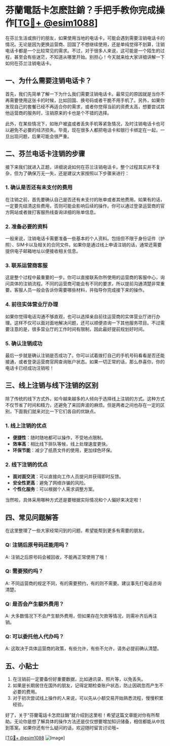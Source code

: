 # 芬蘭電話卡怎麽註銷？手把手教你完成操作[[TG💪+ @esim1088](https://t.me/s/esim1088)]

在芬兰生活或旅行的朋友，如果使用当地的电话卡，可能会遇到需要注销电话卡的情况。无论是因为更换运营商、回国了不想继续使用，还是单纯觉得不划算，注销电话卡都是一个比较常见的需求。不过，对于很多人来说，这可能是一个陌生的过程，甚至会有些迷茫，不知道从哪里开始。别担心！今天就来给大家详细讲解一下如何在芬兰注销电话卡。

## 一、为什么需要注销电话卡？

首先，我们先简单了解一下为什么我们需要注销电话卡。最常见的原因就是当你不再需要使用这张卡的时候，比如回国、换号码或者干脆不用手机了。另外，如果你发现自己的套餐已经不再适合你的需求，或者你觉得当前的资费太高，想要尝试其他运营商的服务时，注销原来的卡也是个不错的选择。

此外，在某些情况下，如账户被盗或者丢失手机等紧急情况，及时注销电话卡也可以避免不必要的经济损失。毕竟，现在很多人都把电话卡和银行卡绑定在一起，一旦出现问题，后果可能会很严重。

## 二、芬兰电话卡注销的步骤

接下来我们就进入正题，详细说说如何在芬兰注销电话卡。整个过程其实并不复杂，但为了确保万无一失，还是建议大家按照以下步骤来进行：

### 1. 确认是否还有未支付的费用

在注销之前，首先要确认自己是否还有未支付的账单或者其他费用。如果有的话，一定要先结清这些费用，否则可能会影响后续的操作。你可以通过登录运营商的官方网站或者拨打客服热线查询详细的账单信息。

### 2. 准备必要的资料

一般来说，注销电话卡需要准备一些基本的个人资料。包括但不限于身份证件（护照）、SIM卡以及相关的合同文件。如果你是通过线上申请注销的话，通常还需要提供电子邮箱地址以便接收相关信息。

### 3. 联系运营商客服

这是整个过程中最重要的一步。你可以直接联系你所使用的运营商的客服中心，询问具体的注销流程。不同的运营商可能会有不同的要求，所以提前沟通清楚非常重要。客服人员一般会告诉你需要哪些材料，并指导你完成接下来的操作。

### 4. 前往实体营业厅办理

如果你觉得电话沟通不够直观，也可以选择亲自前往运营商的实体营业厅进行办理。这样不仅可以面对面地解决问题，还可以顺便咨询一下其他服务项目。不过需要注意的是，很多营业厅的工作时间有限制，因此最好提前规划好时间。

### 5. 确认注销成功

最后一步就是确认注销是否成功了。你可以试着拨打自己的手机号码看看是否还能接通，或者登录运营商官网查询账户状态。如果一切正常的话，那么恭喜你，你的电话卡已经成功注销啦！

## 三、线上注销与线下注销的区别

除了传统的线下方式外，如今越来越多的人倾向于选择线上注销的方式。这种方式不仅节省了时间和精力，还避免了来回奔波的麻烦。但是两者之间也存在一定的区别，下面我们就来对比一下它们各自的优缺点。

### 1. 线上注销的优点

- **便捷性**：随时随地都可以操作，不受地点限制。
- **效率高**：相比线下排队等候，线上处理速度更快。
- **环保节能**：减少了纸质文件的使用，更加绿色环保。

### 2. 线下注销的优点

- **面对面交流**：可以直接向工作人员提问并获得即时反馈。
- **安全性更高**：避免了网络诈骗的风险。
- **个性化服务**：可以根据个人需求调整方案。

当然啦，具体采用哪种方式还是要根据实际情况和个人偏好来决定啦！

## 四、常见问题解答

在这里整理了一些大家经常问到的问题，希望能帮到更多有需要的朋友。

### Q: 注销后原号码还能用吗？
A: 注销之后原号码会被回收，不能再正常使用了哦！

### Q: 需要预约吗？
A: 不同运营商的规定不同，有的需要预约，有的则不需要。建议事先打电话咨询清楚。

### Q: 是否会产生额外费用？
A: 大多数情况下不会产生额外费用，但如果存在欠款等情况，则需补齐后再注销。

### Q: 可以委托他人代办吗？
A: 这取决于具体运营商的政策，有些允许，有些不允许，请务必提前确认清楚。

## 五、小贴士

1. 在注销前一定要备份好重要数据，比如通讯录、照片等，以免丢失。
2. 如果是长期居住在国外的朋友，记得定期检查账户状态，防止因疏忽而产生不必要的费用。
3. 对于初次尝试线上操作的人来说，可以先从小额交易开始熟悉流程，慢慢积累经验。

好了，关于“芬蘭電話卡怎麽註銷”就介绍到这里啦！希望这篇文章能对你有所帮助。无论你是想了解具体的操作方法还是仅仅想要增加知识储备，相信都能从中找到答案。如果你还有什么疑问的话，欢迎随时留言讨论哦~

[[TG💪+ @esim1088](https://t.me/s/esim1088) ![Image](https://i.postimg.cc/4NQfJmqS/Snipaste-2025-05-13-00-14-12.png)]
